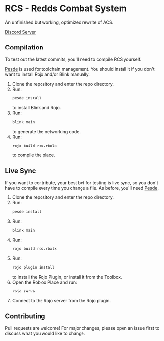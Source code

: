 # RCS - Redds Combat System

An unfinished but working, optimized rewrite of ACS.

[Discord Server](https://discord.gg/6rV3bdV9dP)

## Compilation

To test out the latest commits, you'll need to compile RCS yourself.

[Pesde](https://pesde.dev/) is used for toolchain management. You should install it if you don't want to install Rojo and/or Blink manually.

1. Clone the repository and enter the repo directory.
2. Run:
   ```sh
   pesde install
   ```
   to install Blink and Rojo.
3. Run:
   ```sh
   blink main
   ```
   to generate the networking code.
4. Run:
   ```sh
   rojo build rcs.rbxlx
   ```
   to compile the place.

## Live Sync

If you want to contribute, your best bet for testing is live sync, so you don't have to compile every time you change a file. As before, you'll need [Pesde](https://pesde.dev/).

1. Clone the repository and enter the repo directory.
2. Run:
   ```sh
   pesde install
   ```
3. Run:
   ```sh
   blink main
   ```
4. Run:
   ```sh
   rojo build rcs.rbxlx
   ```
5. Run:
   ```sh
   rojo plugin install
   ```
   to install the Rojo Plugin, or install it from the Toolbox.
6. Open the Roblox Place and run:
   ```sh
   rojo serve
   ```
7. Connect to the Rojo server from the Rojo plugin.

## Contributing

Pull requests are welcome! For major changes, please open an issue first to discuss what you would like to change.
